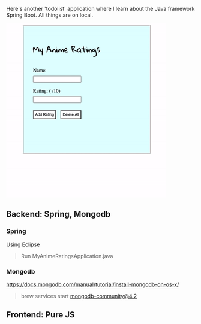 Here's another 'todolist' application where I learn about the Java framework Spring Boot. All things are on local.

![](1.gif)

## Backend: Spring, Mongodb

### Spring
Using Eclipse
> Run MyAnimeRatingsApplication.java

### Mongodb
https://docs.mongodb.com/manual/tutorial/install-mongodb-on-os-x/
> brew services start mongodb-community@4.2

## Frontend: Pure JS
